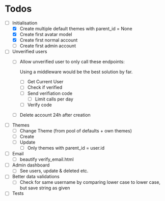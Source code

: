 # Todos

- [ ] Initialisation
  - [x] Create multiple default themes with parent_id = None
  - [x] Create first avatar model
  - [x] Create first normal account
  - [ ] Create first admin account

- [ ] Unverified users
  - [ ] Allow unverified user to only call these endpoints:

      Using a middleware would be the best solution by far.

    - [ ] Get Current User
    - [ ] Check if verified
    - [ ] Send verifiation code
      - [ ] Limit calls per day
    - [ ] Verify code
  - [ ] Delete account 24h after creation

- [ ] Themes
  - [ ] Change Theme (from pool of defaults + own themes)
  - [ ] Create
  - [ ] Update
    - [ ] Only themes with parent_id = user.id

- [ ] Email
  - [ ] beautify verify_email.html

- [ ] Admin dashboard
  - [ ] See users, update & deleted etc.

- [ ] Better data validations
  - [ ] Check for same username by comparing lower case to lower case, but save string as given

- [ ] Tests

